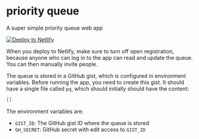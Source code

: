 # priority queue

A super simple priority queue web app

[![Deploy to Netlify](https://www.netlify.com/img/deploy/button.svg)](https://app.netlify.com/start/deploy?repository=https%3A%2F%2Fgithub.com%2Fginkoid%2Fpriority-queue)

When you deploy to Netlify, make sure to turn off open registration, because anyone who can log in to the app can read and update the queue. You can then manually invite people.

The queue is stored in a GitHub gist, which is configured in environment variables. Before running the app, you need to create this gist. It should have a single file called `pq`, which should initially should have the content:

```json
[]
```

The environment variables are:

* `GIST_ID`: The GitHub gist ID where the queue is stored
* `GH_SECRET`: GitHub secret with edit access to `GIST_ID`
